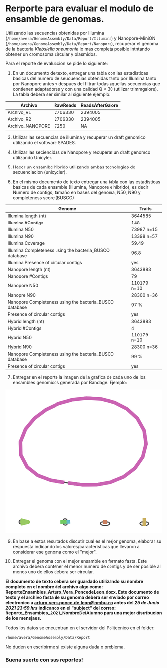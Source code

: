 # Rerporte para evaluar el modulo de ensamble de genomas.

Utilizando las secuencias obtenidas por Illumina (```/home/avera/GenomeAssembly/Data/Report/Illumina```) y Nanopore-MiniON (```/home/avera/GenomeAssembly/Data/Report/Nanopore```), recuperar el genoma de la bacteria _Klebsiella pneumonie_ lo mas completa posible intntando obtener un cromosoma circular y plasmidos.

Para el reporte de evaluacion se pide lo siguiente:

1. En un documento de texto, entregar una tabla con las estadisticas basicas del numero de seucuencias obtenidas tanto por Illumina tanto por Nanopore antes y despues del filtrar todas aquellas secuencias que contienen adaptadores y con una calidad Q < 30 (utilizar trimmgalore). La tabla debera ser similar al siguiente ejemplo:

|Archivo|RawReads|ReadsAfterGalore|
|---|---|---|
|Archivo_R1|2706330|2394005|
|Archivo_R2|2706330|2394005|
|Archivo_NANOPORE|7250|NA|

3. Utilizar las secuencias de illumina y recuperar un draft genomico utilizando el software SPADES.
4. Utilizar las seciencidas de Nanopore y recuperar un draft genomco utilizando Unicyler.
5. Hacer un ensamlbe hibrido utilizando ambas tecnologias de secuenciacion (unicycler).

6. En el mismo documento de texto entregar una tabla con las estadisticas basicas de cada ensamble (Illumina, Nanopore e hibrido), es decir Numero de contigs, tamaño en bases del genoma, N50, N90 y completeness score (BUSCO)

Genome|Traits|
|---|---|
Illumina length (nt)| 3644585|
Illumina #Contigs |148|
Illumina N50 |73987 n=15|
Illumina N90 |13398 n=57|
Illumina Coverage |59.49|
Illumina Completeness using the bacteria_BUSCO database|96.8|
Illumina Presence of circular contigs| yes|
Nanopore length (nt)| 3643883|
Nanopore #Contigs |79|
Nanopore N50 |110179 n=10|
Nanopre N90 |28300 n=36|
Nanopore Completeness using the bacteria_BUSCO database |97 %|
Presence of circular contigs| yes|
Hybrid length (nt)| 3643883|
Hybrid #Contigs |4|
Hybrid N50 |110179 n=10|
Hybrid N90 |28300 n=36|
Nanopore Completeness using the bacteria_BUSCO database |99 %|
Presence of circular contigs| yes|

7. Entregar en el reporte la imagen de la grafica de cada uno de los ensambles genomicos generada por Bandage. Ejemplo:

![imagen](https://github.com/avera1988/Genome_Assembly_lecture/blob/master/images/hybrid.png)

9. En base a estos resultados discutir cual es el mejor genoma, elaborar su respuesta indicando los valores/caracteristicas que llevaron a considerar ese genoma como el "mejor".
  
11. Entregar el genoma con el mejor ensamble en formato fasta. Este archivo debera contener el menor numero de contigs y de ser posible al menos uno de ellos debera ser circular.

**El documento de texto debera ser guardado utilizando su nombre completo en el nombre del archivo algo como: ReporteEnsambles_Arturo_Vera_PoncedeLeon.docx. Este documento de texto y el archivo fasta de su genoma debera ser enviado por correo electronico a
arturo.vera.ponce.de.leon@nmbu.no antes del *25 de Junio 2021 23:59 hrs* indicando en el "subject" del correo: Reporte_Ensambles_2021_NombreDelAlumno para una mejor distribucion de los mensjaes.**

Todos los datos se encuentran en el servidor del Politecnico en el folder:

```console
/home/avera/GenomeAssembly/Data/Report
````
No duden en escribirme si existe alguna duda o problema.

### Buena suerte con sus reportes! 
